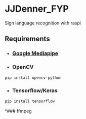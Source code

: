 # JJDenner_FYP
Sign language recognition with raspi

## Requirements
* ### [Google Mediapipe](https://google.github.io/mediapipe/getting_started/install.html)
* ### OpenCV
```bash
pip install opencv-python
```
* ### Tensorflow/Keras
```bash
pip install tensorflow
```

*### ffmpeg

